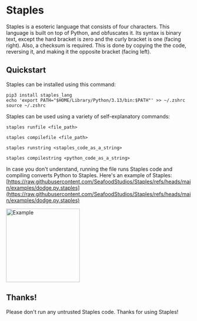# Staples
Staples is a esoteric language that consists of four characters. This language is built on top of Python, and obfuscates it. Its syntax is binary text, except the hard bracket is zero and the curly bracket is one (facing right). Also, a checksum is required. This is done by copying the the code, reversing it, and making it the opposite bracket (facing left).

## Quickstart
Staples can be installed using this command:
```
pip3 install staples_lang
echo 'export PATH="$HOME/Library/Python/3.13/bin:$PATH"' >> ~/.zshrc
source ~/.zshrc
```
Staples can be used using a variety of self-explanatory commands:
```
staples runfile <file_path>
```
```
staples compilefile <file_path>
```
```
staples runstring <staples_code_as_a_string>
```
```
staples compilestring <python_code_as_a_string>
```
In case you don't understand, running the file runs Staples code and compiling converts Python to Staples.
Here's an example of Staples: [https://raw.githubusercontent.com/SeafoodStudios/Staples/refs/heads/main/examples/dodge.py.staples](https://raw.githubusercontent.com/SeafoodStudios/Staples/refs/heads/main/examples/dodge.py.staples)

<img width="200" alt="Example" src="https://github.com/user-attachments/assets/d06bf9ec-d659-4a68-a575-3fd1fb0f22b5" />


## Thanks!
Please don't run any untrusted Staples code. Thanks for using Staples!

